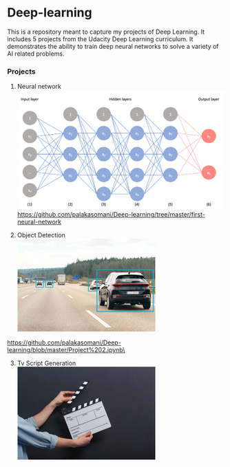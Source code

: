 # Deep-learning


This is a repository meant to capture my projects of Deep Learning. It includes 5 projects from the Udacity Deep Learning curriculum. It demonstrates the ability to train deep neural networks to solve a variety of AI related problems.

### Projects

1. Neural network
 ![](NN.png)
 https://github.com/palakasomani/Deep-learning/tree/master/first-neural-network
 
2. Object Detection\
  ![](Object%20detection.jpg)

https://github.com/palakasomani/Deep-learning/blob/master/Project%202.ipynb\

3. Tv Script Generation\
 ![](tv%20scripts.jpg)
